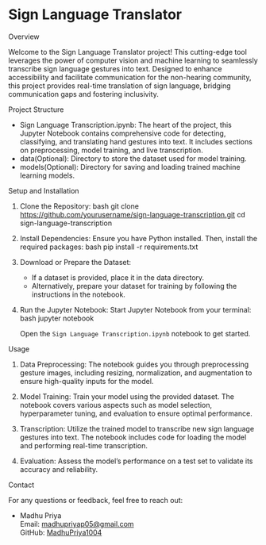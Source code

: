
# Sign Language Translator
Overview

Welcome to the Sign Language Translator project! This cutting-edge tool leverages the power of computer vision and machine learning to seamlessly transcribe sign language gestures into text. Designed to enhance accessibility and facilitate communication for the non-hearing community, this project provides real-time translation of sign language, bridging communication gaps and fostering inclusivity.

Project Structure

- Sign Language Transcription.ipynb: The heart of the project, this Jupyter Notebook contains comprehensive code for detecting, classifying, and translating hand gestures into text. It includes sections on preprocessing, model training, and live transcription.
- data(Optional): Directory to store the dataset used for model training.
- models(Optional): Directory for saving and loading trained machine learning models.

Setup and Installation

1. Clone the Repository:
   bash
   git clone https://github.com/yourusername/sign-language-transcription.git
   cd sign-language-transcription
   

2. Install Dependencies:
   Ensure you have Python installed. Then, install the required packages:
   bash
   pip install -r requirements.txt
   

3. Download or Prepare the Dataset:
   - If a dataset is provided, place it in the data directory.
   - Alternatively, prepare your dataset for training by following the instructions in the notebook.

4. Run the Jupyter Notebook:
   Start Jupyter Notebook from your terminal:
   bash
   jupyter notebook
   
   Open the `Sign Language Transcription.ipynb` notebook to get started.

 Usage

1. Data Preprocessing:
   The notebook guides you through preprocessing gesture images, including resizing, normalization, and augmentation to ensure high-quality inputs for the model.

2. Model Training:
   Train your model using the provided dataset. The notebook covers various aspects such as model selection, hyperparameter tuning, and evaluation to ensure optimal performance.

3. Transcription:
   Utilize the trained model to transcribe new sign language gestures into text. The notebook includes code for loading the model and performing real-time transcription.

4. Evaluation:
   Assess the model’s performance on a test set to validate its accuracy and reliability.

Contact

For any questions or feedback, feel free to reach out:

- Madhu Priya  
  Email: [madhupriyap05@gmail.com](mailto:madhupriyap05@gmail.com)  
  GitHub: [MadhuPriya1004](https://github.com/MadhuPriya1004)



